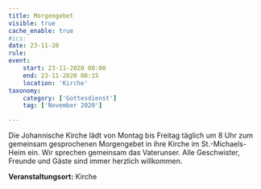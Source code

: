 ```yaml
---
title: Morgengebet
visible: true
cache_enable: true
#ics: 
date: 23-11-20
rule: 
event:
	start: 23-11-2020 08:00
	end: 23-11-2020 08:15
	location: 'Kirche'
taxonomy:
	category: ['Gottesdienst']
	tag: ['November 2020']

---
```

Die Johannische Kirche lädt von Montag bis Freitag täglich um 8 Uhr zum gemeinsam gesprochenen Morgengebet in ihre Kirche im St.-Michaels-Heim ein. Wir sprechen gemeinsam das Vaterunser. Alle Geschwister, Freunde und Gäste sind immer herzlich willkommen.



**Veranstaltungsort:** Kirche

